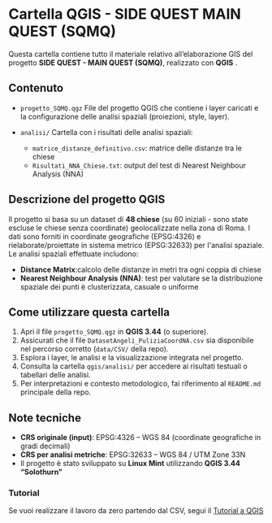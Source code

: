 # Cartella QGIS - SIDE QUEST MAIN QUEST (SQMQ)

Questa cartella contiene tutto il materiale relativo all’elaborazione GIS del progetto **SIDE QUEST - MAIN QUEST (SQMQ)**, realizzato con **QGIS** .

## Contenuto 

- `progetto_SQMQ.qgz` 
  File del progetto QGIS che contiene i layer caricati e la configurazione delle analisi spaziali (proiezioni, style, layer). 

- `analisi/` 
  Cartella con i risultati delle analisi spaziali:
  - `matrice_distanze_definitivo.csv`: matrice delle distanze tra le chiese
  - `Risultati_NNA_Chiese.txt`: output del test di Nearest Neighbour Analysis (NNA)
  

## Descrizione del progetto QGIS

Il progetto si basa su un dataset di **48 chiese** (su 60 iniziali - sono state escluse le chiese senza coordinate) geolocalizzate nella zona di Roma. I dati sono forniti in coordinate geografiche (EPSG:4326) e rielaborate/proiettate in sistema metrico (EPSG:32633) per l'analisi spaziale. 
Le analisi spaziali effettuate includono:

- **Distance Matrix**:calcolo delle distanze in metri tra ogni coppia di chiese
- **Nearest Neighbour Analysis (NNA)**: test per valutare se la distribuzione spaziale dei punti è clusterizzata, casuale o uniforme

## Come utilizzare questa cartella

1. Apri il file `progetto_SQMQ.qgz` in **QGIS 3.44** (o superiore).
2. Assicurati che il file `DatasetAngeli_PuliziaCoordNA.csv` sia disponibile nel percorso corretto (`data/CSV/` della repo).
3. Esplora i layer, le analisi e la visualizzazione integrata nel progetto.
4. Consulta la cartella `qgis/analisi/` per accedere ai risultati testuali o tabellari delle analisi.
5. Per interpretazioni e contesto metodologico, fai riferimento al `README.md` principale della repo.

## Note tecniche

- **CRS originale (input)**: EPSG:4326 – WGS 84 (coordinate geografiche in gradi decimali)
- **CRS per analisi metriche**: EPSG:32633 – WGS 84 / UTM Zone 33N
- Il progetto è stato sviluppato su **Linux Mint** utilizzando **QGIS 3.44 “Solothurn”**

### Tutorial 

Se vuoi realizzare il lavoro da zero partendo dal CSV, segui il [Tutorial a QGIS](../tutorials/qgis_tutorial.md)





